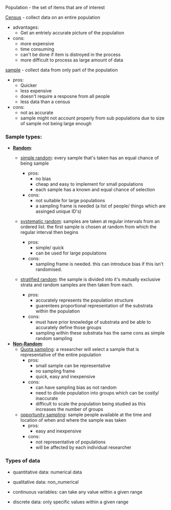 Population - the set of items that are of interest 

<ins>Census</ins> - collect data on an entire population 
- advantages:
	- Get an entriely accurate picture of the population
- cons:
	- more expensive
	- time consuming 
	- can't be done if item is distroyed in the process
	- more difficult to process as large amount of data  
 
<u>sample</u> - collect data from only part of the population
- pros:
	- Quicker
	- less expensive
	- doesn't require a resposne from all people
	- less data than a census
- cons:
	- not as accurate
	- sample might not account properly from sub populations due to size of sample not being large enough

### Sample types:
- <u><b>Random</b></u>:
	- <u>simple random</u>: every sample that's taken has an equal chance of being sample
		- pros: 
			- no bias
			- cheap and easy to implement for small populations
			- each sample has a known and equal chance of selection
		- cons:
			- not suitable for large populations 
			- a sampling frame is needed (a list of people/ things which are assinged unique ID's)

	- <u>systematic random</u>: samples are taken at regular intervals from an ordered list. the first sample is chosen at random from which the regular interval then begins
		- pros: 
			- simple/ quick
			- can be used for large populations 
		- cons:
			- sampling frame is needed. this can introduce bias if this isn't randomised.

	- <u>stratified random</u>: the sample is divided into it's mutually exclusive strata and random samples are then taken from each.
		- pros: 
			- accurately represents the population structure 
			- guarentees proportional representation of the substrata within the population
		- cons:
			- must have prior knowledge of substrata and be able to accurately define those groups 
			- sampling within these substrata has the same cons as simple random sampling 
- <u><b>Non-Random</b></u>:
	- <u>Quota sampling</u>: a researcher will select a sample that is representative of the entire population
		- pros:
			- small sample can be representative
			- no sampling frame 
			- quick, easy and inexpensive
		- cons:
			- can have sampling bias as not random
			- need to divide population into groups which can be costly/ inaccurate 
			- difficult to scale the population being studied as this increases the number of groups
	- <u>opportunity sampling</u>: sample people available at the time and location of when and where the sample was taken
		- pros:
			- easy and inexpensive
		- cons:
			- not representative of populations
			- will be affected by each individual researcher 


### Types of data
- quantitative data: numerical data
- qualitative data: non_numerical 

- continuous variables: can take any value within a given range 
- discrete data: only specific values within a given range

 



